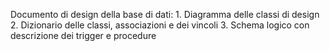 Documento di design della base di dati:
    1. Diagramma delle classi di design
    2. Dizionario delle classi, associazioni e dei vincoli
    3. Schema logico con descrizione dei trigger e procedure
